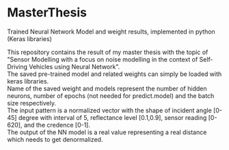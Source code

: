 # MasterThesis
Trained Neural Network Model and weight results, implemented in python (Keras libraries)  

This repository contains the result of my master thesis with the topic of "Sensor Modelling with a focus on noise modelling in the context of Self-Driving Vehicles using Neural Network".  
The saved pre-trained model and related weights can simply be loaded with keras libraries.  
Name of the saved weight and models represent the number of hidden neurons, number of epochs (not needed for predict.model) and the batch size respectively.  
The input pattern is a normalized vector with the shape  of incident angle [0-45] degree with interval of 5, reflectance level [0.1,0.9], sensor reading [0-620], and the credence [0-1].  
The output of the NN model is a real value representing a real distance which needs to get denormalized.
